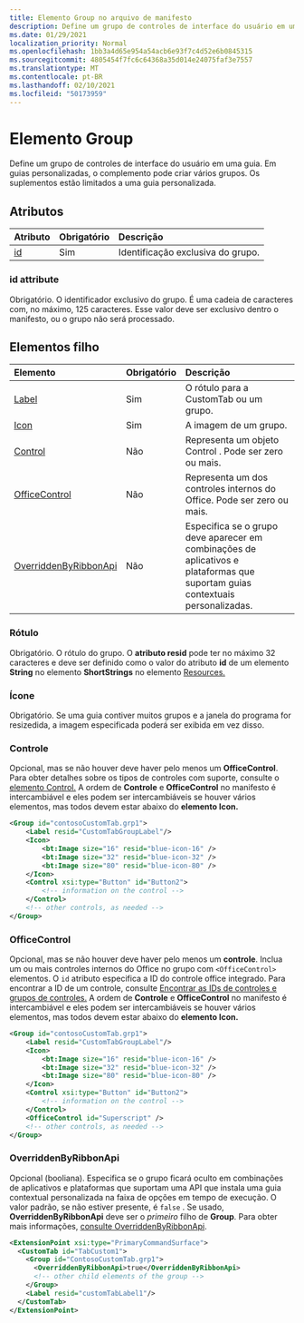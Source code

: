 ```yaml
---
title: Elemento Group no arquivo de manifesto
description: Define um grupo de controles de interface do usuário em uma guia.
ms.date: 01/29/2021
localization_priority: Normal
ms.openlocfilehash: 1bb3a4d65e954a54acb6e93f7c4d52e6b0845315
ms.sourcegitcommit: 4805454f7fc6c64368a35d014e24075faf3e7557
ms.translationtype: MT
ms.contentlocale: pt-BR
ms.lasthandoff: 02/10/2021
ms.locfileid: "50173959"
---
```

# <a name="group-element"></a>Elemento Group

Define um grupo de controles de interface do usuário em uma guia. Em guias personalizadas, o complemento pode criar vários grupos. Os suplementos estão limitados a uma guia personalizada.

## <a name="attributes"></a>Atributos

|  Atributo  |  Obrigatório  |  Descrição  |
|:-----|:-----|:-----|
|  [id](#id-attribute)  |  Sim  | Identificação exclusiva do grupo.|

### <a name="id-attribute"></a>id attribute

Obrigatório. O identificador exclusivo do grupo. É uma cadeia de caracteres com, no máximo, 125 caracteres. Esse valor deve ser exclusivo dentro o manifesto, ou o grupo não será processado.

## <a name="child-elements"></a>Elementos filho

|  Elemento |  Obrigatório  |  Descrição  |
|:-----|:-----|:-----|
|  [Label](#label)      | Sim |  O rótulo para a CustomTab ou um grupo.  |
|  [Icon](icon.md)      | Sim |  A imagem de um grupo.  |
|  [Control](#control)    | Não |  Representa um objeto Control . Pode ser zero ou mais.  |
|  [OfficeControl](#officecontrol)  | Não | Representa um dos controles internos do Office. Pode ser zero ou mais. |
|  [OverriddenByRibbonApi](overriddenbyribbonapi.md)      | Não |  Especifica se o grupo deve aparecer em combinações de aplicativos e plataformas que suportam guias contextuais personalizadas.  |

### <a name="label"></a>Rótulo

Obrigatório. O rótulo do grupo. O **atributo resid** pode ter no máximo 32 caracteres e deve ser definido como o valor do atributo **id** de um elemento **String** no elemento **ShortStrings** no elemento [Resources.](resources.md)

### <a name="icon"></a>Ícone

Obrigatório. Se uma guia contiver muitos grupos e a janela do programa for resizedida, a imagem especificada poderá ser exibida em vez disso.

### <a name="control"></a>Controle

Opcional, mas se não houver deve haver pelo menos um **OfficeControl**. Para obter detalhes sobre os tipos de controles com suporte, consulte o [elemento Control.](control.md) A ordem de **Controle** e **OfficeControl** no manifesto é intercambiável e eles podem ser intercambiáveis se houver vários elementos, mas todos devem estar abaixo do **elemento Icon.**

```xml
<Group id="contosoCustomTab.grp1">
    <Label resid="CustomTabGroupLabel"/>
    <Icon>
        <bt:Image size="16" resid="blue-icon-16" />
        <bt:Image size="32" resid="blue-icon-32" />
        <bt:Image size="80" resid="blue-icon-80" />
    </Icon>
    <Control xsi:type="Button" id="Button2">
        <!-- information on the control -->
    </Control>
    <!-- other controls, as needed -->
</Group>
```

### <a name="officecontrol"></a>OfficeControl

Opcional, mas se não houver deve haver pelo menos um **controle**. Inclua um ou mais controles internos do Office no grupo com `<OfficeControl>` elementos. O `id` atributo especifica a ID do controle office integrado. Para encontrar a ID de um controle, consulte [Encontrar as IDs de controles e grupos de controles.](../../design/built-in-button-integration.md#find-the-ids-of-controls-and-control-groups) A ordem de **Controle** e **OfficeControl** no manifesto é intercambiável e eles podem ser intercambiáveis se houver vários elementos, mas todos devem estar abaixo do **elemento Icon.**

```xml
<Group id="contosoCustomTab.grp1">
    <Label resid="CustomTabGroupLabel"/>
    <Icon>
        <bt:Image size="16" resid="blue-icon-16" />
        <bt:Image size="32" resid="blue-icon-32" />
        <bt:Image size="80" resid="blue-icon-80" />
    </Icon>
    <Control xsi:type="Button" id="Button2">
        <!-- information on the control -->
    </Control>
    <OfficeControl id="Superscript" />
    <!-- other controls, as needed -->
</Group>
```

### <a name="overriddenbyribbonapi"></a>OverriddenByRibbonApi

Opcional (booliana). Especifica se  o grupo ficará oculto em combinações de aplicativos e plataformas que suportam uma API que instala uma guia contextual personalizada na faixa de opções em tempo de execução. O valor padrão, se não estiver presente, é `false` . Se usado, **OverriddenByRibbonApi** deve ser o *primeiro* filho de **Group**. Para obter mais informações, [consulte OverriddenByRibbonApi](overriddenbyribbonapi.md).

```xml
<ExtensionPoint xsi:type="PrimaryCommandSurface">
  <CustomTab id="TabCustom1">
    <Group id="ContosoCustomTab.grp1">
      <OverriddenByRibbonApi>true</OverriddenByRibbonApi>
      <!-- other child elements of the group -->
    </Group>
    <Label resid="customTabLabel1"/>
  </CustomTab>
</ExtensionPoint>
```
